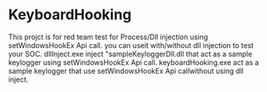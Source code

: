 # KeyboardHooking
This projct is for red team test for Process/Dll injection using setWindowsHookEx Api call. 
you can useit with/without dll injection to test your SOC. 
dllInject.exe inject "sampleKeyloggerDll.dll that act as a sample keylogger using setWindowsHookEx Api call.
keyboardHooking.exe act as a sample keylogger that use setWindowsHookEx Api callwithout using dll inject.
